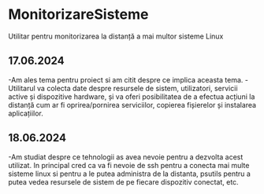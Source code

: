# MonitorizareSisteme
Utilitar pentru monitorizarea la distanță a mai multor sisteme Linux


## 17.06.2024

-Am ales tema pentru proiect si am citit despre ce implica aceasta tema.
-Utilitarul va colecta date despre resursele de sistem, utilizatori, servicii active și dispozitive hardware, și va oferi posibilitatea de a efectua acțiuni la distanță cum ar fi oprirea/pornirea serviciilor, copierea fișierelor și instalarea aplicațiilor.


## 18.06.2024

-Am studiat despre ce tehnologii as avea nevoie pentru a dezvolta acest utilizat. In principal cred ca va fi nevoie de ssh pentru a conecta mai multe sisteme linux si pentru a le putea administra de la distanta, psutils pentru a putea vedea resursele de sistem de pe fiecare dispozitiv conectat, etc.









